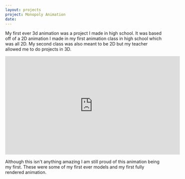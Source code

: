 ```yaml
---
layout: projects
project: Monopoly Animation
date: 
---
```


My first ever 3d animation was a project I made in high school. It was based off of a 2D animation I made in my first animation class in high school which was all 2D. My second class was also meant to be 2D but my teacher allowed me to do projects in 3D.

<div class="Center">
    <iframe width="560" height="315" src="https://www.youtube.com/embed/_Zk4YkzAhEM" title="YouTube video player" frameborder="0" allow="accelerometer; autoplay; clipboard-write; encrypted-media; gyroscope; picture-in-picture" allowfullscreen></iframe>
</div>

Although this isn't anything amazing I am still proud of this animation being my first. These were some of my first ever models and my first fully rendered animation.